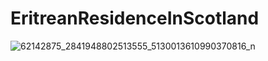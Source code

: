 # EritreanResidenceInScotland

![62142875_2841948802513555_5130013610990370816_n](https://user-images.githubusercontent.com/46280184/60755886-1b443b00-9fee-11e9-9eca-6c2dd2c6fa1a.jpg)
